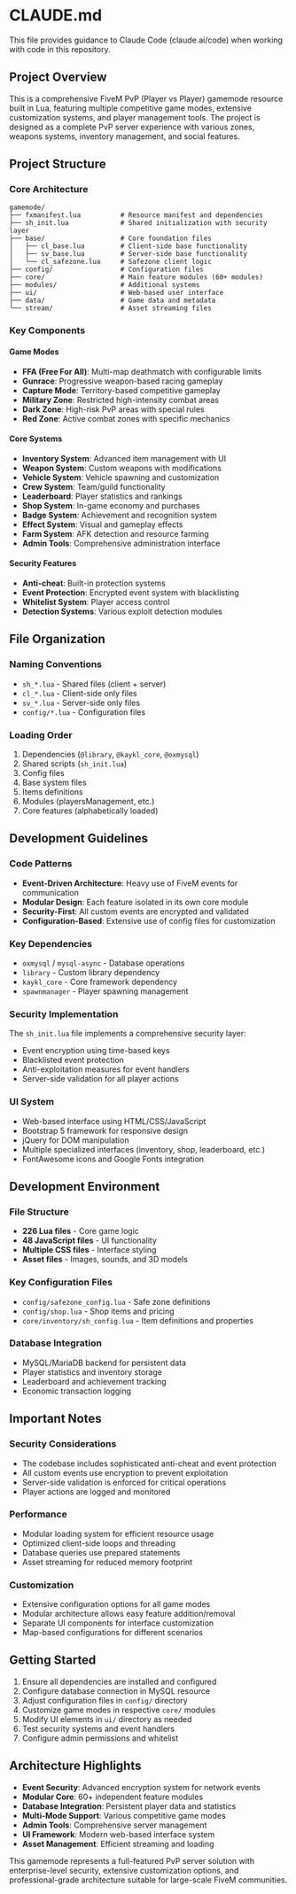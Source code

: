 # CLAUDE.md

This file provides guidance to Claude Code (claude.ai/code) when working with code in this repository.

## Project Overview

This is a comprehensive FiveM PvP (Player vs Player) gamemode resource built in Lua, featuring multiple competitive game modes, extensive customization systems, and player management tools. The project is designed as a complete PvP server experience with various zones, weapons systems, inventory management, and social features.

## Project Structure

### Core Architecture
```
gamemode/
├── fxmanifest.lua          # Resource manifest and dependencies
├── sh_init.lua             # Shared initialization with security layer
├── base/                   # Core foundation files
│   ├── cl_base.lua         # Client-side base functionality
│   ├── sv_base.lua         # Server-side base functionality
│   └── cl_safezone.lua     # Safezone client logic
├── config/                 # Configuration files
├── core/                   # Main feature modules (60+ modules)
├── modules/                # Additional systems
├── ui/                     # Web-based user interface
├── data/                   # Game data and metadata
└── stream/                 # Asset streaming files
```

### Key Components

#### Game Modes
- **FFA (Free For All)**: Multi-map deathmatch with configurable limits
- **Gunrace**: Progressive weapon-based racing gameplay
- **Capture Mode**: Territory-based competitive gameplay
- **Military Zone**: Restricted high-intensity combat areas
- **Dark Zone**: High-risk PvP areas with special rules
- **Red Zone**: Active combat zones with specific mechanics

#### Core Systems
- **Inventory System**: Advanced item management with UI
- **Weapon System**: Custom weapons with modifications
- **Vehicle System**: Vehicle spawning and customization
- **Crew System**: Team/guild functionality
- **Leaderboard**: Player statistics and rankings
- **Shop System**: In-game economy and purchases
- **Badge System**: Achievement and recognition system
- **Effect System**: Visual and gameplay effects
- **Farm System**: AFK detection and resource farming
- **Admin Tools**: Comprehensive administration interface

#### Security Features
- **Anti-cheat**: Built-in protection systems
- **Event Protection**: Encrypted event system with blacklisting
- **Whitelist System**: Player access control
- **Detection Systems**: Various exploit detection modules

## File Organization

### Naming Conventions
- `sh_*.lua` - Shared files (client + server)
- `cl_*.lua` - Client-side only files
- `sv_*.lua` - Server-side only files
- `config/*.lua` - Configuration files

### Loading Order
1. Dependencies (`@library`, `@kaykl_core`, `@oxmysql`)
2. Shared scripts (`sh_init.lua`)
3. Config files
4. Base system files
5. Items definitions
6. Modules (playersManagement, etc.)
7. Core features (alphabetically loaded)

## Development Guidelines

### Code Patterns
- **Event-Driven Architecture**: Heavy use of FiveM events for communication
- **Modular Design**: Each feature isolated in its own core module
- **Security-First**: All custom events are encrypted and validated
- **Configuration-Based**: Extensive use of config files for customization

### Key Dependencies
- `oxmysql` / `mysql-async` - Database operations
- `library` - Custom library dependency
- `kaykl_core` - Core framework dependency
- `spawnmanager` - Player spawning management

### Security Implementation
The `sh_init.lua` file implements a comprehensive security layer:
- Event encryption using time-based keys
- Blacklisted event protection
- Anti-exploitation measures for event handlers
- Server-side validation for all player actions

### UI System
- Web-based interface using HTML/CSS/JavaScript
- Bootstrap 5 framework for responsive design
- jQuery for DOM manipulation
- Multiple specialized interfaces (inventory, shop, leaderboard, etc.)
- FontAwesome icons and Google Fonts integration

## Development Environment

### File Structure
- **226 Lua files** - Core game logic
- **48 JavaScript files** - UI functionality
- **Multiple CSS files** - Interface styling
- **Asset files** - Images, sounds, and 3D models

### Key Configuration Files
- `config/safezone_config.lua` - Safe zone definitions
- `config/shop.lua` - Shop items and pricing
- `core/inventory/sh_config.lua` - Item definitions and properties

### Database Integration
- MySQL/MariaDB backend for persistent data
- Player statistics and inventory storage
- Leaderboard and achievement tracking
- Economic transaction logging

## Important Notes

### Security Considerations
- The codebase includes sophisticated anti-cheat and event protection
- All custom events use encryption to prevent exploitation
- Server-side validation is enforced for critical operations
- Player actions are logged and monitored

### Performance
- Modular loading system for efficient resource usage
- Optimized client-side loops and threading
- Database queries use prepared statements
- Asset streaming for reduced memory footprint

### Customization
- Extensive configuration options for all game modes
- Modular architecture allows easy feature addition/removal
- Separate UI components for interface customization
- Map-based configurations for different scenarios

## Getting Started

1. Ensure all dependencies are installed and configured
2. Configure database connection in MySQL resource
3. Adjust configuration files in `config/` directory
4. Customize game modes in respective `core/` modules
5. Modify UI elements in `ui/` directory as needed
6. Test security systems and event handlers
7. Configure admin permissions and whitelist

## Architecture Highlights

- **Event Security**: Advanced encryption system for network events
- **Modular Core**: 60+ independent feature modules
- **Database Integration**: Persistent player data and statistics
- **Multi-Mode Support**: Various competitive game modes
- **Admin Tools**: Comprehensive server management
- **UI Framework**: Modern web-based interface system
- **Asset Management**: Efficient streaming and loading

This gamemode represents a full-featured PvP server solution with enterprise-level security, extensive customization options, and professional-grade architecture suitable for large-scale FiveM communities.